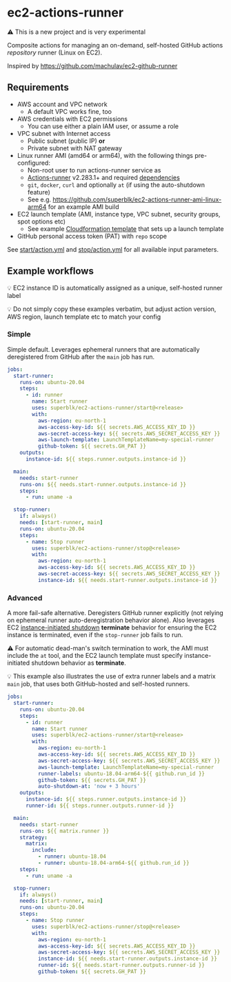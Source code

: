 # ec2-actions-runner

⚠️ This is a new project and is very experimental

Composite actions for managing an on-demand, self-hosted GitHub actions _repository_ runner (Linux on EC2).

Inspired by <https://github.com/machulav/ec2-github-runner>

## Requirements

- AWS account and VPC network
  - A default VPC works fine, too
- AWS credentials with EC2 permissions
  - You can use either a plain IAM user, or assume a role
- VPC subnet with Internet access
  - Public subnet (public IP) **or**
  - Private subnet with NAT gateway
- Linux runner AMI (amd64 or arm64), with the following things pre-configured:
  - Non-root user to run actions-runner service as
  - [Actions-runner](https://github.com/actions/runner) v2.283.1+ and required [dependencies](https://github.com/actions/runner/blob/main/docs/start/envlinux.md)
  - `git`, `docker`, `curl` and optionally `at` (if using the auto-shutdown feature)
  - See e.g. <https://github.com/superblk/ec2-actions-runner-ami-linux-arm64> for an example AMI build
- EC2 launch template (AMI, instance type, VPC subnet, security groups, spot options etc)
  - See example [Cloudformation template](https://gist.github.com/jpalomaki/003c4d173a856cf64c6d35f8869a2de8) that sets up a launch template
- GitHub personal access token (PAT) with `repo` scope

See [start/action.yml](start/action.yml) and [stop/action.yml](stop/action.yml) for all available input parameters.

## Example workflows

💡 EC2 instance ID is automatically assigned as a unique, self-hosted runner label

💡 Do not simply copy these examples verbatim, but adjust action version, AWS region, launch template etc to match your config

### Simple

Simple default. Leverages ephemeral runners that are automatically deregistered from GitHub after the `main` job has run.

```yaml
jobs:
  start-runner:
    runs-on: ubuntu-20.04
    steps:
      - id: runner
        name: Start runner
        uses: superblk/ec2-actions-runner/start@<release>
        with:
          aws-region: eu-north-1
          aws-access-key-id: ${{ secrets.AWS_ACCESS_KEY_ID }}
          aws-secret-access-key: ${{ secrets.AWS_SECRET_ACCESS_KEY }}
          aws-launch-template: LaunchTemplateName=my-special-runner
          github-token: ${{ secrets.GH_PAT }}
    outputs:
      instance-id: ${{ steps.runner.outputs.instance-id }}

  main:
    needs: start-runner
    runs-on: ${{ needs.start-runner.outputs.instance-id }}
    steps:
      - run: uname -a

  stop-runner:
    if: always()
    needs: [start-runner, main]
    runs-on: ubuntu-20.04
    steps:
      - name: Stop runner
        uses: superblk/ec2-actions-runner/stop@<release>
        with:
          aws-region: eu-north-1
          aws-access-key-id: ${{ secrets.AWS_ACCESS_KEY_ID }}
          aws-secret-access-key: ${{ secrets.AWS_SECRET_ACCESS_KEY }}
          instance-id: ${{ needs.start-runner.outputs.instance-id }}
```

### Advanced

A more fail-safe alternative. Deregisters GitHub runner explicitly (not relying on ephemeral runner auto-deregistration behavior alone). Also leverages EC2 [instance-initiated shutdown](https://docs.aws.amazon.com/AWSEC2/latest/UserGuide/terminating-instances.html#Using_ChangingInstanceInitiatedShutdownBehavior) **terminate** behavior for ensuring the EC2 instance is terminated, even if the `stop-runner` job fails to run.

⚠️ For automatic dead-man's switch termination to work, the AMI must include the `at` tool, and the EC2 launch template must specify instance-initiated shutdown behavior as **terminate**.

💡 This example also illustrates the use of extra runner labels and a matrix `main` job, that uses both GitHub-hosted and self-hosted runners.

```yaml
jobs:
  start-runner:
    runs-on: ubuntu-20.04
    steps:
      - id: runner
        name: Start runner
        uses: superblk/ec2-actions-runner/start@<release>
        with:
          aws-region: eu-north-1
          aws-access-key-id: ${{ secrets.AWS_ACCESS_KEY_ID }}
          aws-secret-access-key: ${{ secrets.AWS_SECRET_ACCESS_KEY }}
          aws-launch-template: LaunchTemplateName=my-special-runner
          runner-labels: ubuntu-18.04-arm64-${{ github.run_id }}
          github-token: ${{ secrets.GH_PAT }}
          auto-shutdown-at: 'now + 3 hours'
    outputs:
      instance-id: ${{ steps.runner.outputs.instance-id }}
      runner-id: ${{ steps.runner.outputs.runner-id }}

  main:
    needs: start-runner
    runs-on: ${{ matrix.runner }}
    strategy:
      matrix:
        include:
          - runner: ubuntu-18.04
          - runner: ubuntu-18.04-arm64-${{ github.run_id }}
    steps:
      - run: uname -a

  stop-runner:
    if: always()
    needs: [start-runner, main]
    runs-on: ubuntu-20.04
    steps:
      - name: Stop runner
        uses: superblk/ec2-actions-runner/stop@<release>
        with:
          aws-region: eu-north-1
          aws-access-key-id: ${{ secrets.AWS_ACCESS_KEY_ID }}
          aws-secret-access-key: ${{ secrets.AWS_SECRET_ACCESS_KEY }}
          instance-id: ${{ needs.start-runner.outputs.instance-id }}
          runner-id: ${{ needs.start-runner.outputs.runner-id }}
          github-token: ${{ secrets.GH_PAT }}
```

